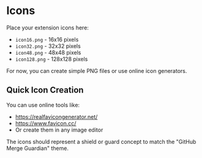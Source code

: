 # Icons

Place your extension icons here:

- `icon16.png` - 16x16 pixels
- `icon32.png` - 32x32 pixels
- `icon48.png` - 48x48 pixels
- `icon128.png` - 128x128 pixels

For now, you can create simple PNG files or use online icon generators.

## Quick Icon Creation

You can use online tools like:

- https://realfavicongenerator.net/
- https://www.favicon.cc/
- Or create them in any image editor

The icons should represent a shield or guard concept to match the "GitHub Merge Guardian" theme.
